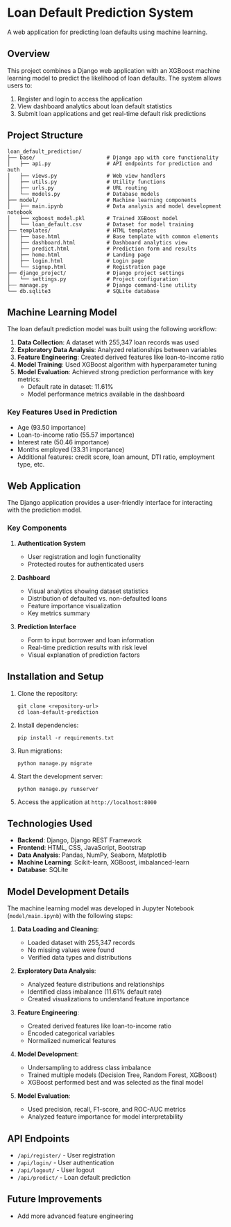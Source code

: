 # Loan Default Prediction System

A web application for predicting loan defaults using machine learning.

## Overview

This project combines a Django web application with an XGBoost machine learning model to predict the likelihood of loan defaults. The system allows users to:

1. Register and login to access the application
2. View dashboard analytics about loan default statistics
3. Submit loan applications and get real-time default risk predictions

## Project Structure

```
loan_default_prediction/
├── base/                       # Django app with core functionality
│   ├── api.py                  # API endpoints for prediction and auth
│   ├── views.py                # Web view handlers
│   ├── utils.py                # Utility functions
│   ├── urls.py                 # URL routing
│   └── models.py               # Database models
├── model/                      # Machine learning components
│   ├── main.ipynb              # Data analysis and model development notebook
│   ├── xgboost_model.pkl       # Trained XGBoost model
│   └── loan_default.csv        # Dataset for model training
├── templates/                  # HTML templates
│   ├── base.html               # Base template with common elements
│   ├── dashboard.html          # Dashboard analytics view
│   ├── predict.html            # Prediction form and results
│   ├── home.html               # Landing page
│   ├── login.html              # Login page
│   └── signup.html             # Registration page
├── django_project/             # Django project settings
│   └── settings.py             # Project configuration
├── manage.py                   # Django command-line utility
└── db.sqlite3                  # SQLite database
```

## Machine Learning Model

The loan default prediction model was built using the following workflow:

1. **Data Collection**: A dataset with 255,347 loan records was used
2. **Exploratory Data Analysis**: Analyzed relationships between variables
3. **Feature Engineering**: Created derived features like loan-to-income ratio
4. **Model Training**: Used XGBoost algorithm with hyperparameter tuning
5. **Model Evaluation**: Achieved strong prediction performance with key metrics:
   - Default rate in dataset: 11.61%
   - Model performance metrics available in the dashboard

### Key Features Used in Prediction

- Age (93.50 importance)
- Loan-to-income ratio (55.57 importance)
- Interest rate (50.46 importance)
- Months employed (33.31 importance)
- Additional features: credit score, loan amount, DTI ratio, employment type, etc.

## Web Application

The Django application provides a user-friendly interface for interacting with the prediction model.

### Key Components

1. **Authentication System**
   - User registration and login functionality
   - Protected routes for authenticated users

2. **Dashboard**
   - Visual analytics showing dataset statistics
   - Distribution of defaulted vs. non-defaulted loans
   - Feature importance visualization
   - Key metrics summary

3. **Prediction Interface**
   - Form to input borrower and loan information
   - Real-time prediction results with risk level
   - Visual explanation of prediction factors

## Installation and Setup

1. Clone the repository:
   ```
   git clone <repository-url>
   cd loan-default-prediction
   ```

2. Install dependencies:
   ```
   pip install -r requirements.txt
   ```

3. Run migrations:
   ```
   python manage.py migrate
   ```

4. Start the development server:
   ```
   python manage.py runserver
   ```

5. Access the application at `http://localhost:8000`

## Technologies Used

- **Backend**: Django, Django REST Framework
- **Frontend**: HTML, CSS, JavaScript, Bootstrap
- **Data Analysis**: Pandas, NumPy, Seaborn, Matplotlib
- **Machine Learning**: Scikit-learn, XGBoost, imbalanced-learn
- **Database**: SQLite

## Model Development Details

The machine learning model was developed in Jupyter Notebook (`model/main.ipynb`) with the following steps:

1. **Data Loading and Cleaning**:
   - Loaded dataset with 255,347 records
   - No missing values were found
   - Verified data types and distributions

2. **Exploratory Data Analysis**:
   - Analyzed feature distributions and relationships
   - Identified class imbalance (11.61% default rate)
   - Created visualizations to understand feature importance

3. **Feature Engineering**:
   - Created derived features like loan-to-income ratio
   - Encoded categorical variables
   - Normalized numerical features

4. **Model Development**:
   - Undersampling to address class imbalance
   - Trained multiple models (Decision Tree, Random Forest, XGBoost)
   - XGBoost performed best and was selected as the final model

5. **Model Evaluation**:
   - Used precision, recall, F1-score, and ROC-AUC metrics
   - Analyzed feature importance for model interpretability

## API Endpoints

- `/api/register/` - User registration
- `/api/login/` - User authentication
- `/api/logout/` - User logout
- `/api/predict/` - Loan default prediction

## Future Improvements
- Add more advanced feature engineering

